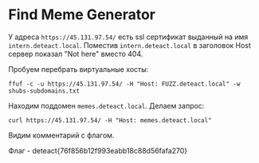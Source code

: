 # Find Meme Generator
У адреса `https://45.131.97.54/` есть ssl сертификат выданный на имя `intern.deteact.local`.
Поместив `intern.deteact.local` в заголовок Host сервер показал "Not here" вместо 404.

Пробуем перебрать виртуальные хосты:
```shell
ffuf -c -u https://45.131.97.54/ -H "Host: FUZZ.deteact.local" -w shubs-subdomains.txt
```

Находим поддомен `memes.deteact.local`. Делаем запрос:
```shell
curl https://45.131.97.54/ -H "Host: memes.deteact.local"
```
Видим комментарий с флагом.

Флаг - deteact{76f856b12f993eabb18c88d56fafa270}